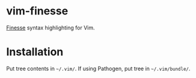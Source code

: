 # vim-finesse

[Finesse](http://www.gwoptics.org/finesse) syntax highlighting for Vim.

# Installation

Put tree contents in `~/.vim/`. If using Pathogen, put tree in `~/.vim/bundle/`.
